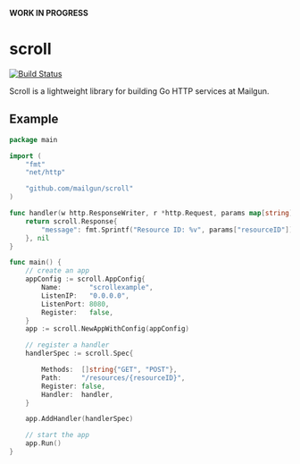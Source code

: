 **WORK IN PROGRESS**

scroll
======

[![Build Status](http://img.shields.io/travis/mailgun/scroll/master.svg)](https://travis-ci.org/mailgun/scroll)

Scroll is a lightweight library for building Go HTTP services at Mailgun.

Example
-------

```go
package main

import (
	"fmt"
	"net/http"

	"github.com/mailgun/scroll"
)

func handler(w http.ResponseWriter, r *http.Request, params map[string]string) (interface{}, error) {
	return scroll.Response{
		"message": fmt.Sprintf("Resource ID: %v", params["resourceID"]),
	}, nil
}

func main() {
	// create an app
	appConfig := scroll.AppConfig{
		Name:       "scrollexample",
		ListenIP:   "0.0.0.0",
		ListenPort: 8080,
		Register:   false,
	}
	app := scroll.NewAppWithConfig(appConfig)

	// register a handler
	handlerSpec := scroll.Spec{

		Methods:  []string{"GET", "POST"},
		Path:     "/resources/{resourceID}",
		Register: false,
		Handler:  handler,
	}

	app.AddHandler(handlerSpec)

	// start the app
	app.Run()
}
```
